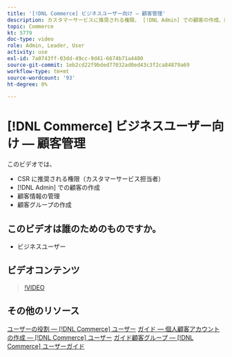 ```yaml
---
title: '[!DNL Commerce] ビジネスユーザー向け — 顧客管理'
description: カスタマーサービスに推奨される権限、 [!DNL Admin] での顧客の作成、顧客情報の管理、顧客グループの作成について説明します。
topic: Commerce
kt: 5779
doc-type: video
role: Admin, Leader, User
activity: use
exl-id: 7a0743ff-03dd-49cc-9d41-6674b71a4480
source-git-commit: 1eb2cd22f9bded77032ad0ed43c3f2ca84879a69
workflow-type: tm+mt
source-wordcount: '93'
ht-degree: 0%

---
```


# [!DNL Commerce] ビジネスユーザー向け — 顧客管理

このビデオでは、

- CSR に推奨される権限（カスタマーサービス担当者）
- [!DNL Admin] での顧客の作成
- 顧客情報の管理
- 顧客グループの作成

## このビデオは誰のためのものですか。

- ビジネスユーザー

## ビデオコンテンツ

>[!VIDEO](https://video.tv.adobe.com/v/36189?quality=12&learn=on)

## その他のリソース

[ユーザーの役割 — [!DNL Commerce] ユーザー](https://docs.magento.com/user-guide/system/permissions-user-roles.html)
[ガイド — 個人顧客アカウントの作成 —  [!DNL Commerce] ユーザー](https://docs.magento.com/user-guide/customers/account-create.html)
[ガイド顧客グループ —  [!DNL Commerce] ユーザーガイド](https://docs.magento.com/user-guide/customers/customer-groups.html)

